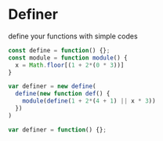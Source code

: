 # Definer

define your functions with simple codes

```js
const define = function() {};
const module = function module() {
  x = Math.floor[(1 + 2*(0 * 3))]
}

var definer = new define(
  define(new function def() {
    module(define(1 + 2*(4 + 1) || x * 3))
  })
)

var definer = function() {};
```